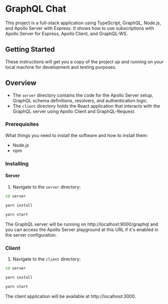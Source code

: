 # GraphQL Chat

This project is a full-stack application using TypeScript, GraphQL, Node.js, and Apollo Server with Express. It shows how to use subscriptions with Apollo Server for Express, Apollo Client, and GraphQL-WS.

## Getting Started

These instructions will get you a copy of the project up and running on your local machine for development and testing purposes.

## Overview

- The `server` directory contains the code for the Apollo Server setup, GraphQL schema definitions, resolvers, and authentication logic.
- The `client` directory holds the React application that interacts with the GraphQL server using Apollo Client and GraphQL-Request.

### Prerequisites

What things you need to install the software and how to install them:

- Node.js
- npm

### Installing

#### Server

1. Navigate to the `server` directory:

```bash
cd server
```

```bash
yarn install
```

```bash
yarn start
```

The GraphQL server will be running on http://localhost:9000/graphql and you can access the Apollo Server playground at this URL if it's enabled in the server configuration.

### Client

1. Navigate to the `client` directory:

```bash
cd server
```

```bash
yarn install
```

```bash
yarn start
```

The client application will be available at http://localhost:3000.
